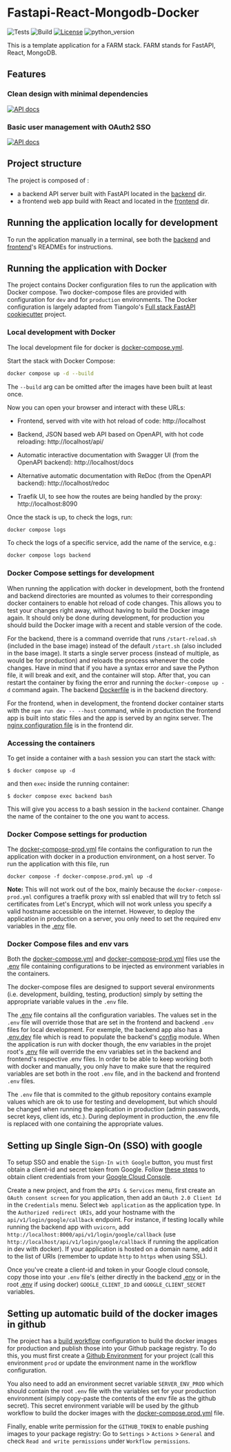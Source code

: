 # Fastapi-React-Mongodb-Docker

![Tests](https://github.com/jonasrenault/fastapi-react-mongodb-docker/actions/workflows/test.yml/badge.svg)
![Build](https://github.com/jonasrenault/fastapi-react-mongodb-docker/actions/workflows/build.yml/badge.svg)
[![License](https://img.shields.io/badge/License-MIT-yellow)](LICENSE)
![python_version](https://img.shields.io/badge/Python-%3E=3.10-blue)

This is a template application for a FARM stack. FARM stands for FastAPI, React, MongoDB.

## Features

### Clean design with minimal dependencies

[![API docs](frontend/public/farmd-1.png)](https://github.com/jonasrenault/fastapi-react-mongodb-docker)

### Basic user management with OAuth2 SSO

[![API docs](frontend/public/farmd-2.png)](https://github.com/jonasrenault/fastapi-react-mongodb-docker)

## Project structure

The project is composed of :

- a backend API server built with FastAPI located in the [backend](backend) dir.
- a frontend web app build with React and located in the [frontend](frontend) dir.

## Running the application locally for development

To run the application manually in a terminal, see both the [backend](backend/README.md) and [frontend](frontend/README.md)'s READMEs for instructions.

## Running the application with Docker

The project contains Docker configuration files to run the application with Docker compose. Two docker-compose files are provided with configuration for `dev` and for `production` environments. The Docker configuration is largely adapted from Tiangolo's [Full stack FastAPI cookiecutter](https://github.com/tiangolo/full-stack-fastapi-postgresql) project.

### Local development with Docker

The local development file for docker is [docker-compose.yml](./docker-compose.yml).

Start the stack with Docker Compose:

```bash
docker compose up -d --build
```

The `--build` arg can be omitted after the images have been built at least once.

Now you can open your browser and interact with these URLs:

- Frontend, served with vite with hot reload of code: http://localhost

- Backend, JSON based web API based on OpenAPI, with hot code reloading: http://localhost/api/

- Automatic interactive documentation with Swagger UI (from the OpenAPI backend): http://localhost/docs

- Alternative automatic documentation with ReDoc (from the OpenAPI backend): http://localhost/redoc

- Traefik UI, to see how the routes are being handled by the proxy: http://localhost:8090

Once the stack is up, to check the logs, run:

```bash
docker compose logs
```

To check the logs of a specific service, add the name of the service, e.g.:

```bash
docker compose logs backend
```

### Docker Compose settings for development

When running the application with docker in development, both the frontend and backend directories are mounted as volumes to their corresponding docker containers to enable hot reload of code changes. This allows you to test your changes right away, without having to build the Docker image again. It should only be done during development, for production you should build the Docker image with a recent and stable version of the code.

For the backend, there is a command override that runs `/start-reload.sh` (included in the base image) instead of the default `/start.sh` (also included in the base image). It starts a single server process (instead of multiple, as would be for production) and reloads the process whenever the code changes. Have in mind that if you have a syntax error and save the Python file, it will break and exit, and the container will stop. After that, you can restart the container by fixing the error and running the `docker-compose up -d` command again. The backend [Dockerfile](backend/Dockerfile) is in the backend directory.

For the frontend, when in development, the frontend docker container starts with the `npm run dev -- --host` command, while in production the frontend app is built into static files and the app is served by an nginx server. The [nginx configuration file](frontend/nginx.conf) is in the frontend dir.

### Accessing the containers

To get inside a container with a `bash` session you can start the stack with:

```console
$ docker compose up -d
```

and then `exec` inside the running container:

```console
$ docker compose exec backend bash
```

This will give you access to a bash session in the `backend` container. Change the name of the container to the one you want to access.

### Docker Compose settings for production

The [docker-compose-prod.yml](./docker-compose.prod.yml) file contains the configuration to run the application with docker in a production environment, on a host server. To run the application with this file, run

```console
docker compose -f docker-compose.prod.yml up -d
```

**Note:** This will not work out of the box, mainly because the `docker-compose-prod.yml` configures a traefik proxy with ssl enabled that will try to fetch ssl certificates from Let's Encrypt, which will not work unless you specify a valid hostname accessible on the internet. However, to deploy the application in production on a server, you only need to set the required env variables in the [.env](./.env) file.

### Docker Compose files and env vars

Both the [docker-compose.yml](./docker-compose.yml) and [docker-compose-prod.yml](./docker-compose.prod.yml) files use the [.env](./.env) file containing configurations to be injected as environment variables in the containers.

The docker-compose files are designed to support several environments (i.e. development, building, testing, production) simply by setting the appropriate variable values in the `.env` file.

The [.env](./.env) file contains all the configuration variables. The values set in the `.env` file will override those that are set in the frontend and backend `.env` files for local development. For exemple, the backend app also has a [.env.dev](backend/.env.dev) file which is read to populate the backend's [config](backend/app/config/config.py) module. When the application is run with docker though, the env variables in the projet root's [.env](./.env) file will override the env variables set in the backend and frontend's respective .env files. In order to be able to keep working both with docker and manually, you only have to make sure that the required variables are set both in the root `.env` file, and in the backend and frontend `.env` files.

The `.env` file that is commited to the github repository contains example values which are ok to use for testing and development, but which should be changed when running the application in production (admin passwords, secret keys, client ids, etc.). During deployment in production, the .env file is replaced with one containing the appropriate values.

## Setting up Single Sign-On (SSO) with google

To setup SSO and enable the `Sign-In with Google` button, you must first obtain a client-id and secret token from Google. Follow [these steps](https://developers.google.com/identity/protocols/oauth2) to obtain client credentials from your [Google Cloud Console](https://console.cloud.google.com/).

Create a new project, and from the `APIs & Services` menu, first create an `OAuth consent screen` for you application, then add an `OAuth 2.0 Client Id` in the `Credentials` menu. Select `Web application` as the application type. In the `Authorized redirect URIs`, add your hostname with the `api/v1/login/google/callback` endpoint. For instance, if testing locally while running the backend app with `uvicorn`, add `http://localhost:8000/api/v1/login/google/callback` (use `http://localhost/api/v1/login/google/callback` if running the application in dev with docker). If your application is hosted on a domain name, add it to the list of URIs (remember to update `http` to `https` when using SSL).

Once you've create a client-id and token in your Google cloud console, copy those into your `.env` file's (either directly in the backend [.env](./backend/.env.dev) or in the root [.env](./.env) if using docker) `GOOGLE_CLIENT_ID` and `GOOGLE_CLIENT_SECRET` variables.

## Setting up automatic build of the docker images in github

The project has a [build workflow](./.github/workflows/build.yml) configuration to build the docker images for production and publish those into your Github package registry. To do this, you must first create a [Github Environment](https://docs.github.com/en/actions/deployment/targeting-different-environments/using-environments-for-deployment) for your project (call this environment `prod` or update the environment name in the workflow configuration.

You also need to add an environment secret variable `SERVER_ENV_PROD` which should contain the root `.env` file with the variables set for your production environment (simply copy-paste the contents of the env file as the github secret). This secret environment variable will be used by the github workflow to build the docker images with the [docker-compose.prod.yml](./docker-compose.prod.yml) file.

Finally, enable write permission for the `GITHUB_TOKEN` to enable pushing images to your package registry: Go to `Settings` > `Actions` > `General` and check `Read and write permissions` under `Workflow permissions`.
